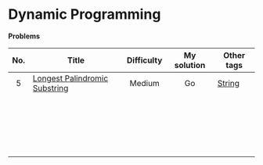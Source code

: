# Dynamic Programming



**Problems**

| No.  | Title                                                        | Difficulty | My solution | Other tags                                                   |
| :--: | ------------------------------------------------------------ | :--------: | :---------: | ------------------------------------------------------------ |
|  5   | [Longest Palindromic Substring](https://github.com/Apollo4634/LeetCode/blob/master/problem/medium/0005_LongestPalindromicSubstring.md) |   Medium   |     Go      | [String](https://github.com/Apollo4634/LeetCode/blob/master/src/string/string.md) |
|      |                                                              |            |             |                                                              |
|      |                                                              |            |             |                                                              |
|      |                                                              |            |             |                                                              |
|      |                                                              |            |             |                                                              |
|      |                                                              |            |             |                                                              |
|      |                                                              |            |             |                                                              |
|      |                                                              |            |             |                                                              |
|      |                                                              |            |             |                                                              |
|      |                                                              |            |             |                                                              |
|      |                                                              |            |             |                                                              |
|      |                                                              |            |             |                                                              |
|      |                                                              |            |             |                                                              |
|      |                                                              |            |             |                                                              |
|      |                                                              |            |             |                                                              |
|      |                                                              |            |             |                                                              |
|      |                                                              |            |             |                                                              |
|      |                                                              |            |             |                                                              |
|      |                                                              |            |             |                                                              |
|      |                                                              |            |             |                                                              |
|      |                                                              |            |             |                                                              |
|      |                                                              |            |             |                                                              |

